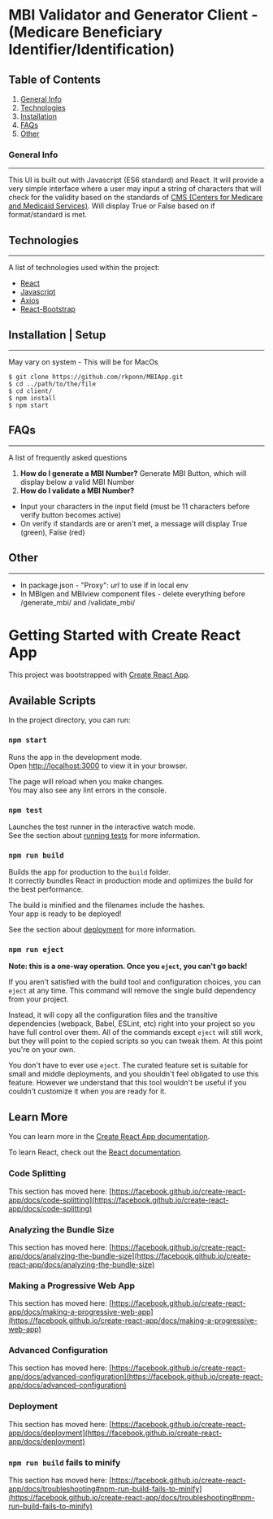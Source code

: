 # MBI Validator and Generator Client - (Medicare Beneficiary Identifier/Identification)

## Table of Contents
1. [General Info](#general-info)
2. [Technologies](#technologies)
3. [Installation](#installation)
4. [FAQs](#faqs)
5. [Other](#other)

### General Info
***
This UI is built out with Javascript (ES6 standard) and React. It will provide a very simple interface where a user may input a string of characters that will check for the validity based on the standards of [CMS (Centers for Medicare and Medicaid Services)](https://www.cms.gov/Medicare/New-Medicare-Card). Will display True or False based on if format/standard is met. 


## Technologies
***
A list of technologies used within the project:
* [React](https://reactjs.org/)
* [Javascript](https://developer.mozilla.org/en-US/docs/Web/JavaScript)
* [Axios](https://axios-http.com/docs/intro)
* [React-Bootstrap](https://react-bootstrap.github.io/)

## Installation | Setup
***
May vary on system - This will be for MacOs 
```
$ git clone https://github.com/rkponn/MBIApp.git
$ cd ../path/to/the/file
$ cd client/
$ npm install
$ npm start
```

## FAQs
***
A list of frequently asked questions
1. **How do I generate a MBI Number?**
Generate MBI Button, which will display below a valid MBI Number
2. **How do I validate a MBI Number?**

* Input your characters in the input field (must be 11 characters before verify button becomes active)
* On verify if standards are or aren't met, a message will display True (green), False (red)

## Other
***
* In package.json - "Proxy": *url* to use if in local env
* In MBIgen and MBIview component files - delete everything before /generate_mbi/ and /validate_mbi/


# Getting Started with Create React App

This project was bootstrapped with [Create React App](https://github.com/facebook/create-react-app).

## Available Scripts

In the project directory, you can run:

### `npm start`

Runs the app in the development mode.\
Open [http://localhost:3000](http://localhost:3000) to view it in your browser.

The page will reload when you make changes.\
You may also see any lint errors in the console.

### `npm test`

Launches the test runner in the interactive watch mode.\
See the section about [running tests](https://facebook.github.io/create-react-app/docs/running-tests) for more information.

### `npm run build`

Builds the app for production to the `build` folder.\
It correctly bundles React in production mode and optimizes the build for the best performance.

The build is minified and the filenames include the hashes.\
Your app is ready to be deployed!

See the section about [deployment](https://facebook.github.io/create-react-app/docs/deployment) for more information.

### `npm run eject`

**Note: this is a one-way operation. Once you `eject`, you can't go back!**

If you aren't satisfied with the build tool and configuration choices, you can `eject` at any time. This command will remove the single build dependency from your project.

Instead, it will copy all the configuration files and the transitive dependencies (webpack, Babel, ESLint, etc) right into your project so you have full control over them. All of the commands except `eject` will still work, but they will point to the copied scripts so you can tweak them. At this point you're on your own.

You don't have to ever use `eject`. The curated feature set is suitable for small and middle deployments, and you shouldn't feel obligated to use this feature. However we understand that this tool wouldn't be useful if you couldn't customize it when you are ready for it.

## Learn More

You can learn more in the [Create React App documentation](https://facebook.github.io/create-react-app/docs/getting-started).

To learn React, check out the [React documentation](https://reactjs.org/).

### Code Splitting

This section has moved here: [https://facebook.github.io/create-react-app/docs/code-splitting](https://facebook.github.io/create-react-app/docs/code-splitting)

### Analyzing the Bundle Size

This section has moved here: [https://facebook.github.io/create-react-app/docs/analyzing-the-bundle-size](https://facebook.github.io/create-react-app/docs/analyzing-the-bundle-size)

### Making a Progressive Web App

This section has moved here: [https://facebook.github.io/create-react-app/docs/making-a-progressive-web-app](https://facebook.github.io/create-react-app/docs/making-a-progressive-web-app)

### Advanced Configuration

This section has moved here: [https://facebook.github.io/create-react-app/docs/advanced-configuration](https://facebook.github.io/create-react-app/docs/advanced-configuration)

### Deployment

This section has moved here: [https://facebook.github.io/create-react-app/docs/deployment](https://facebook.github.io/create-react-app/docs/deployment)

### `npm run build` fails to minify

This section has moved here: [https://facebook.github.io/create-react-app/docs/troubleshooting#npm-run-build-fails-to-minify](https://facebook.github.io/create-react-app/docs/troubleshooting#npm-run-build-fails-to-minify)
